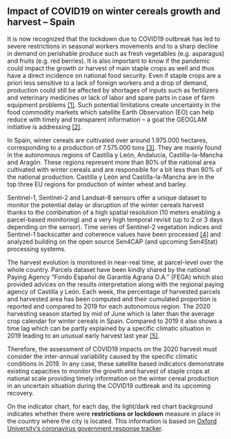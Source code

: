 ## Impact of COVID19 on winter cereals growth and harvest – Spain

It is now recognized that the lockdown due to COVID19 outbreak has led to severe restrictions in seasonal workers movements and to a sharp decline in demand on perishable produce such as fresh vegetables (e.g. asparagus) and fruits (e.g. red berries). It is also important to know if the pandemic could impact the growth or harvest of main staple crops as well and thus have a direct incidence on national food security. Even if staple crops are a priori less sensitive to a lack of foreign workers and a drop of demand, production could still be affected by shortages of inputs such as fertilizers and veterinary medicines or lack of labor and spare parts in case of farm equipment problems [[1]](http://www.fao.org/news/story/en/item/1287515/icode/). Such potential limitations create uncertainty in the food commodity markets which satellite Earth Observation (EO) can help reduce with timely and transparent information – a goal the GEOGLAM initiative is addressing [[2]](https://www.earthobservations.org/geoglam.phphttps://www.earthobservations.org/geo_blog_obs.php?id=428).
 
In Spain, winter cereals are cultivated over around 1.975.000 hectares, corresponding to a production of 7.575.000 tons [[3]](https://ec.europa.eu/eurostat/documents/3217494/9455154/KS-FK-18-001-EN-N.pdf/a9ddd7db-c40c-48c9-8ed5-a8a90f4faa3f). They are mainly found in the autonomous regions of Castilla y León, Andalucia, Castilla-la-Mancha and Aragón. These regions represent more than 80% of the national area cultivated with winter cereals and are responsible for a bit less than 80% of the national production. Castilla y León and Castilla-la-Mancha are in the top three EU regions for production of winter wheat and barley. 

Sentinel-1, Sentinel-2 and Landsat-8 sensors offer a unique dataset to monitor the potential delay or disruption of the winter cereals harvest thanks to the combination of a high spatial resolution (10 meters enabling a parcel-based monitoring) and a very high temporal revisit (up to 2 or 3 days depending on the sensor). Time series of Sentinel-2 vegetation indices and Sentinel-1 backscatter and coherence values have been processed [[4]](https://creodias.eu) and analyzed building on the open source Sen4CAP (and upcoming Sen4Stat) processing systems. 

The harvest evolution is monitored in near-real time, at parcel-level over the whole country. Parcels dataset have been kindly shared by the national Paying Agency “Fondo Español de Garantía Agraria O.A.” (FEGA) which also provided advices on the results interpretation along with the regional paying agency of Castilla y León. Each week, the percentage of harvested parcels and harvested area has been computed and their cumulated proportion is reported and compared to 2019 for each autonomous region. The 2020 harvesting season started by mid of June which is later than the average crop calendar for winter cereals in Spain. Compared to 2019 it also shows a time lag which can be partly explained by a specific climatic situation in 2019 leading to an unusual early harvest last year [[5]](https://apps.fas.usda.gov/newgainapi/api/report/downloadreportbyfilename?filename=EU28%20Crop%20Update_London_United%20Kingdom%20EU-27_7-26-2019.pdf). 

Therefore, the assessment of COVID19 impacts on the 2020 harvest must consider the inter-annual variability caused by the specific climatic conditions in 2019. In any case, these satellite based indicators demonstrate existing capacities to monitor the growth and harvest of staple crops at national scale providing timely information on the winter cereal production in an uncertain situation during the COVID19 outbreak and its upcoming recovery. 


On the indicator chart, for each day, the light/dark red chart background indicates whether there were **restrictions or lockdown** measure in place in the country where the city is located. This information is based on [Oxford University’s coronavirus government response tracker](https://covidtracker.bsg.ox.ac.uk/). 
